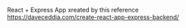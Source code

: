 React + Express App xreated by this reference https://daveceddia.com/create-react-app-express-backend/